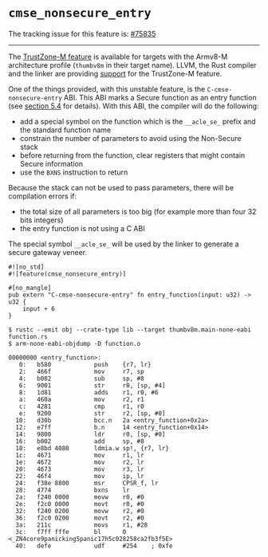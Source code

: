 # `cmse_nonsecure_entry`

The tracking issue for this feature is: [#75835]

[#75835]: https://github.com/rust-lang/rust/issues/75835

------------------------

The [TrustZone-M
feature](https://developer.arm.com/documentation/100690/latest/) is available
for targets with the Armv8-M architecture profile (`thumbv8m` in their target
name).
LLVM, the Rust compiler and the linker are providing
[support](https://developer.arm.com/documentation/ecm0359818/latest/) for the
TrustZone-M feature.

One of the things provided, with this unstable feature, is the
`C-cmse-nonsecure-entry` ABI. This ABI marks a Secure function as an
entry function (see [section
5.4](https://developer.arm.com/documentation/ecm0359818/latest/) for details).
With this ABI, the compiler will do the following:
* add a special symbol on the function which is the `__acle_se_` prefix and the
  standard function name
* constrain the number of parameters to avoid using the Non-Secure stack
* before returning from the function, clear registers that might contain Secure
  information
* use the `BXNS` instruction to return

Because the stack can not be used to pass parameters, there will be compilation
errors if:
* the total size of all parameters is too big (for example more than four 32
  bits integers)
* the entry function is not using a C ABI

The special symbol `__acle_se_` will be used by the linker to generate a secure
gateway veneer.

<!-- NOTE(ignore) this example is specific to thumbv8m targets -->

``` rust,ignore
#![no_std]
#![feature(cmse_nonsecure_entry)]

#[no_mangle]
pub extern "C-cmse-nonsecure-entry" fn entry_function(input: u32) -> u32 {
    input + 6
}
```

``` text
$ rustc --emit obj --crate-type lib --target thumbv8m.main-none-eabi function.rs
$ arm-none-eabi-objdump -D function.o

00000000 <entry_function>:
   0:   b580            push    {r7, lr}
   2:   466f            mov     r7, sp
   4:   b082            sub     sp, #8
   6:   9001            str     r0, [sp, #4]
   8:   1d81            adds    r1, r0, #6
   a:   460a            mov     r2, r1
   c:   4281            cmp     r1, r0
   e:   9200            str     r2, [sp, #0]
  10:   d30b            bcc.n   2a <entry_function+0x2a>
  12:   e7ff            b.n     14 <entry_function+0x14>
  14:   9800            ldr     r0, [sp, #0]
  16:   b002            add     sp, #8
  18:   e8bd 4080       ldmia.w sp!, {r7, lr}
  1c:   4671            mov     r1, lr
  1e:   4672            mov     r2, lr
  20:   4673            mov     r3, lr
  22:   46f4            mov     ip, lr
  24:   f38e 8800       msr     CPSR_f, lr
  28:   4774            bxns    lr
  2a:   f240 0000       movw    r0, #0
  2e:   f2c0 0000       movt    r0, #0
  32:   f240 0200       movw    r2, #0
  36:   f2c0 0200       movt    r2, #0
  3a:   211c            movs    r1, #28
  3c:   f7ff fffe       bl      0 <_ZN4core9panicking5panic17h5c028258ca2fb3f5E>
  40:   defe            udf     #254    ; 0xfe
```
